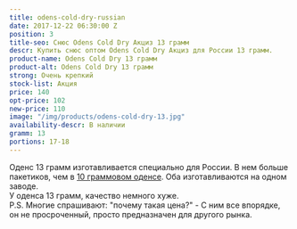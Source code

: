 ```yaml
---
title: odens-cold-dry-russian
date: 2017-12-22 06:30:00 Z
position: 3
title-seo: Снюс Odens Cold Dry Акциз 13 грамм
descr: Купить снюс оптом Odens Cold Dry Акциз для России 13 грамм.
product-name: Odens Cold Dry 13 грамм
product-alt: Odens Cold Dry 13 грамм
strong: Очень крепкий
stock-list: Акция
price: 140
opt-price: 102
new-price: 110
image: "/img/products/odens-cold-dry-13.jpg"
availability-descr: В наличии
gramm: 13
portions: 17-18
---
```


Оденс 13 грамм изготавливается специально для России. В нем больше пакетиков, чем в [10 граммовом оденсе](/odens-cold-dry). Оба изготавливаются на одном заводе. <br>
У оденса 13 грамм, качество немного хуже.<br>
P.S. Многие спрашивают: "почему такая цена?" - С ним все впорядке, он не просроченный, просто предназначен для другого рынка.